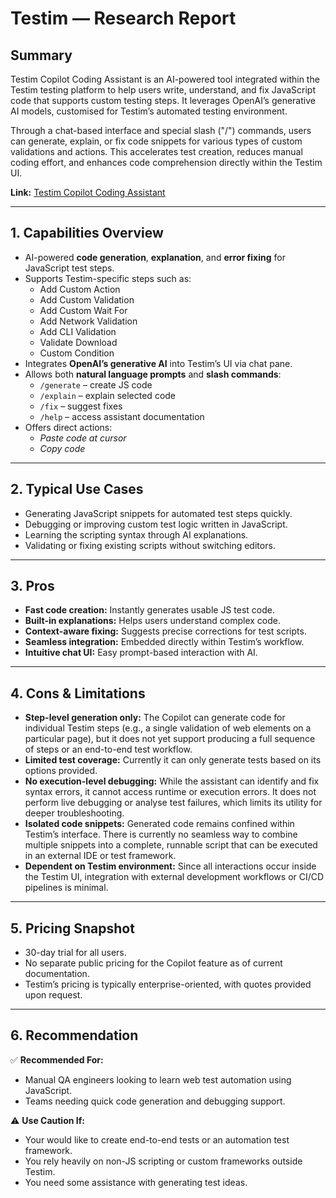 # Testim — Research Report

## Summary

Testim Copilot Coding Assistant is an AI-powered tool integrated within the Testim testing platform to help users write, understand, and fix JavaScript code that supports custom testing steps. It leverages OpenAI’s generative AI models, customised for Testim’s automated testing environment.  

Through a chat-based interface and special slash ("/") commands, users can generate, explain, or fix code snippets for various types of custom validations and actions. This accelerates test creation, reduces manual coding effort, and enhances code comprehension directly within the Testim UI.

**Link:** [Testim Copilot Coding Assistant](https://help.testim.io/docs/coding-assistant)

---

## 1. Capabilities Overview

- AI-powered **code generation**, **explanation**, and **error fixing** for JavaScript test steps.  
- Supports Testim-specific steps such as:
  - Add Custom Action  
  - Add Custom Validation  
  - Add Custom Wait For  
  - Add Network Validation  
  - Add CLI Validation  
  - Validate Download  
  - Custom Condition  
- Integrates **OpenAI’s generative AI** into Testim’s UI via chat pane.  
- Allows both **natural language prompts** and **slash commands**:
  - `/generate` – create JS code  
  - `/explain` – explain selected code  
  - `/fix` – suggest fixes  
  - `/help` – access assistant documentation  
- Offers direct actions:
  - *Paste code at cursor*  
  - *Copy code*  

---

## 2. Typical Use Cases

- Generating JavaScript snippets for automated test steps quickly.  
- Debugging or improving custom test logic written in JavaScript.  
- Learning the scripting syntax through AI explanations.  
- Validating or fixing existing scripts without switching editors.  

---

## 3. Pros

- **Fast code creation:** Instantly generates usable JS test code.  
- **Built-in explanations:** Helps users understand complex code.  
- **Context-aware fixing:** Suggests precise corrections for test scripts.  
- **Seamless integration:** Embedded directly within Testim’s workflow.  
- **Intuitive chat UI:** Easy prompt-based interaction with AI.  

---

## 4. Cons & Limitations

- **Step-level generation only:** The Copilot can generate code for individual Testim steps (e.g., a single validation of web elements on a particular page), but it does not yet support producing a full sequence of steps or an end-to-end test workflow.
- **Limited test coverage:** Currently it can only generate tests based on its options provided.
- **No execution-level debugging:** While the assistant can identify and fix syntax errors, it cannot access runtime or execution errors. It does not perform live debugging or analyse test failures, which limits its utility for deeper troubleshooting.
- **Isolated code snippets:** Generated code remains confined within Testim’s interface. There is currently no seamless way to combine multiple snippets into a complete, runnable script that can be executed in an external IDE or test framework.
- **Dependent on Testim environment:** Since all interactions occur inside the Testim UI, integration with external development workflows or CI/CD pipelines is minimal.

---

## 5. Pricing Snapshot

- 30-day trial for all users.  
- No separate public pricing for the Copilot feature as of current documentation.  
- Testim’s pricing is typically enterprise-oriented, with quotes provided upon request.  

---

## 6. Recommendation

✅ **Recommended For:**  
- Manual QA engineers looking to learn web test automation using JavaScript.  
- Teams needing quick code generation and debugging support.  

⚠️ **Use Caution If:**  
- Your would like to create end-to-end tests or an automation test framework.  
- You rely heavily on non-JS scripting or custom frameworks outside Testim.  
- You need some assistance with generating test ideas.



